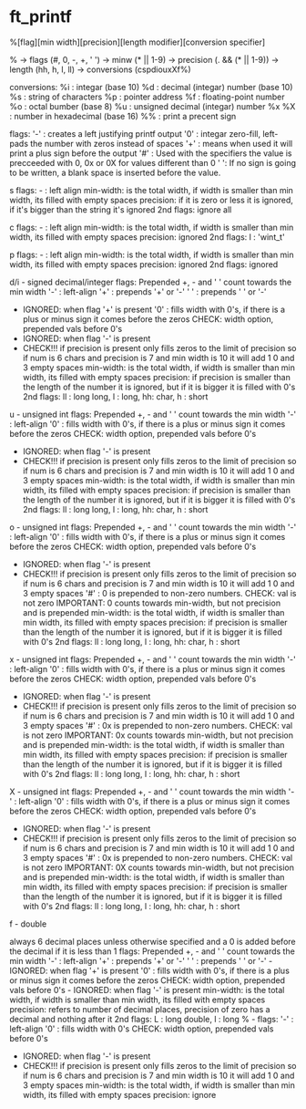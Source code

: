 # ft_printf

%[flag][min width][precision][length modifier][conversion specifier]

% -> flags (#, 0, -, +, ' ') -> minw (* || 1-9) -> precision (. && (* || 1-9)) -> length (hh, h, l, ll) -> conversions (cspdiouxXf%)

conversions:
%i : integar (base 10)
%d : decimal (integar) number (base 10)
%s : string of characters
%p : pointer address
%f : floating-point number
%o : octal bumber (base 8)
%u : unsigned decimal (integar) number
%x %X : number in hexadecimal (base 16)
%% : print a precent sign

flags:
'-' : creates a left justifying printf output
'0' : integar zero-fill, left-pads the number with zeros instead of spaces
'+' : means when used it will print a plus sign before the output
'#' : Used with the specifiers the value is precceeded with 0, 0x or 0X for values different than 0
' ': If no sign is going to be written, a blank space is inserted before the value.

s
flags: - : left align
min-width: is the total width, if width is smaller than min width, its filled with empty spaces
precision: if it is zero or less it is ignored, if it's bigger than the string it's ignored
2nd flags: ignore all

c
flags: - : left align
min-width: is the total width, if width is smaller than min width, its filled with empty spaces
precision: ignored
2nd flags: l : 'wint_t'

p
flags: - : left align
min-width: is the total width, if width is smaller than min width, its filled with empty spaces
precision: ignored
2nd flags: ignored

d/i - signed decimal/integer
flags: Prepended +, - and ' ' count towards the min width
'-' : left-align
'+' : prepends '+' or '-'
' ' : prepends ' ' or '-'
- IGNORED: when flag '+' is present
'0' : fills width with 0's, if there is a plus or minus sign it comes before the zeros
CHECK: width option, prepended vals before 0's
- IGNORED: when flag '-' is present
- CHECK!!! if precision is present only fills zeros to the limit of precision
so if num is 6 chars and precision is 7 and min width is 10 it will add 1 0 and 3 empty spaces
min-width: is the total width, if width is smaller than min width, its filled with empty spaces
precision: if precision is smaller than the length of the number it is ignored, but if it is bigger it is filled with 0's
2nd flags: ll : long long, l : long, hh: char, h : short

u - unsigned int
flags: Prepended +, - and ' ' count towards the min width
'-' : left-align
'0' : fills width with 0's, if there is a plus or minus sign it comes before the zeros
CHECK: width option, prepended vals before 0's
- IGNORED: when flag '-' is present
- CHECK!!! if precision is present only fills zeros to the limit of precision
so if num is 6 chars and precision is 7 and min width is 10 it will add 1 0 and 3 empty spaces
min-width: is the total width, if width is smaller than min width, its filled with empty spaces
precision: if precision is smaller than the length of the number it is ignored, but if it is bigger it is filled with 0's
2nd flags: ll : long long, l : long, hh: char, h : short

o - unsigned int
flags: Prepended +, - and ' ' count towards the min width
'-' : left-align
'0' : fills width with 0's, if there is a plus or minus sign it comes before the zeros
CHECK: width option, prepended vals before 0's
- IGNORED: when flag '-' is present
- CHECK!!! if precision is present only fills zeros to the limit of precision
so if num is 6 chars and precision is 7 and min width is 10 it will add 1 0 and 3 empty spaces
'#' : 0 is prepended to non-zero numbers.
CHECK: val is not zero
IMPORTANT: 0 counts towards min-width, but not precision and is prepended
min-width: is the total width, if width is smaller than min width, its filled with empty spaces
precision: if precision is smaller than the length of the number it is ignored, but if it is bigger it is filled with 0's
2nd flags: ll : long long, l : long, hh: char, h : short

x - unsigned int
flags: Prepended +, - and ' ' count towards the min width
'-' : left-align
'0' : fills width with 0's, if there is a plus or minus sign it comes before the zeros
CHECK: width option, prepended vals before 0's
- IGNORED: when flag '-' is present
- CHECK!!! if precision is present only fills zeros to the limit of precision
so if num is 6 chars and precision is 7 and min width is 10 it will add 1 0 and 3 empty spaces
'#' : 0x is prepended to non-zero numbers.
CHECK: val is not zero
IMPORTANT: 0x counts towards min-width, but not precision and is prepended
min-width: is the total width, if width is smaller than min width, its filled with empty spaces
precision: if precision is smaller than the length of the number it is ignored, but if it is bigger it is filled with 0's
2nd flags: ll : long long, l : long, hh: char, h : short

X - unsigned int
flags: Prepended +, - and ' ' count towards the min width
'-' : left-align
'0' : fills width with 0's, if there is a plus or minus sign it comes before the zeros
CHECK: width option, prepended vals before 0's
- IGNORED: when flag '-' is present
- CHECK!!! if precision is present only fills zeros to the limit of precision
so if num is 6 chars and precision is 7 and min width is 10 it will add 1 0 and 3 empty spaces
'#' : 0x is prepended to non-zero numbers.
CHECK: val is not zero
IMPORTANT: 0X counts towards min-width, but not precision and is prepended
min-width: is the total width, if width is smaller than min width, its filled with empty spaces
precision: if precision is smaller than the length of the number it is ignored, but if it is bigger it is filled with 0's
2nd flags: ll : long long, l : long, hh: char, h : short

f - double

always 6 decimal places unless otherwise specified and a 0 is added before the decimal if it is less than 1 flags: Prepended +, - and ' ' count towards the min width '-' : left-align '+' : prepends '+' or '-' ' ' : prepends ' ' or '-' - IGNORED: when flag '+' is present '0' : fills width with 0's, if there is a plus or minus sign it comes before the zeros CHECK: width option, prepended vals before 0's - IGNORED: when flag '-' is present min-width: is the total width, if width is smaller than min width, its filled with empty spaces precision: refers to number of decimal places, precision of zero has a decimal and nothing after it 2nd flags: L : long double, l : long
% -
flags:
'-' : left-align
'0' : fills width with 0's
CHECK: width option, prepended vals before 0's
- IGNORED: when flag '-' is present
- CHECK!!! if precision is present only fills zeros to the limit of precision
so if num is 6 chars and precision is 7 and min width is 10 it will add 1 0 and 3 empty spaces
min-width: is the total width, if width is smaller than min width, its filled with empty spaces
precision: ignore
